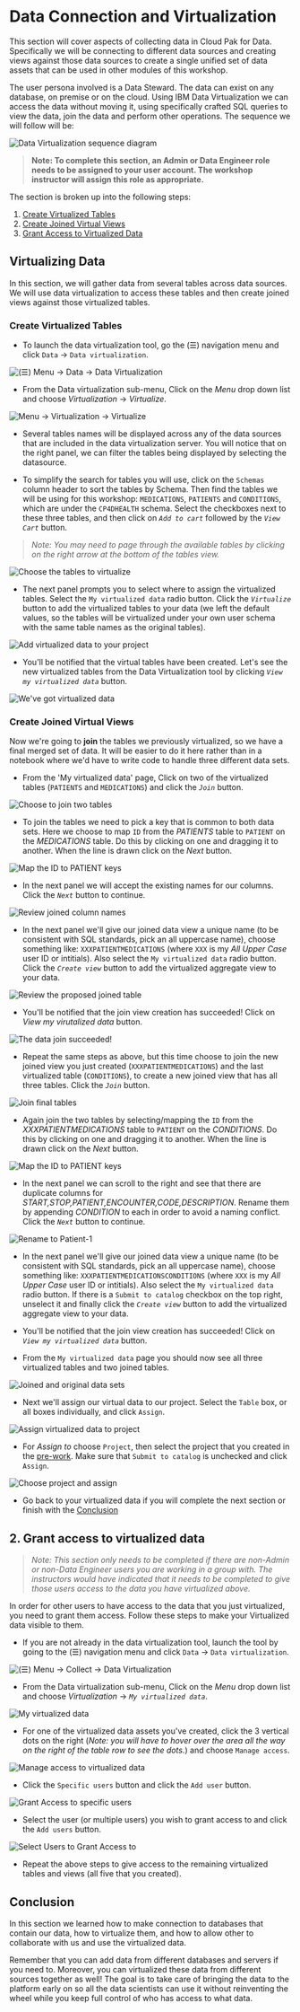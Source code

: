 # Data Connection and Virtualization

This section will cover aspects of collecting data in Cloud Pak for Data. Specifically we will be connecting to different data sources and creating views against those data sources to create a single unified set of data assets that can be used in other modules of this workshop.

The user persona involved is a Data Steward. The data can exist on any database, on premise or on the cloud. Using IBM Data Virtualization we can access the data without moving it, using specifically crafted SQL queries to view the data, join the data and perform other operations. The sequence we will follow will be:

![Data Virtualization sequence diagram](../images/dv/dv-sequence-diagram.png)

> **Note: To complete this section, an Admin or Data Engineer role needs to be assigned to your user account. The workshop instructor will assign this role as appropriate.**

The section is broken up into the following steps:

1. [Create Virtualized Tables](#create-virtualized-tables)
1. [Create Joined Virtual Views](#create-joined-virtual-views)
1. [Grant Access to Virtualized Data](#grant-access-to-virtualized-data)

## Virtualizing Data

In this section, we will gather data from several tables across data sources. We will use data virtualization to access these tables and then create joined views against those virtualized tables.

### Create Virtualized Tables

* To launch the data virtualization tool, go the (☰) navigation menu and click `Data` -> `Data virtualization`.

![(☰) Menu -> Data -> Data Virtualization](../images/dv/dv-menu.png)

* From the Data virtualization sub-menu, Click on the *Menu* drop down list and choose *Virtualization* -> *Virtualize*.

![Menu -> Virtualization -> Virtualize](../images/dv/dv-virtualize-menu.png)

* Several tables names will be displayed across any of the data sources that are included in the data virtualization server. You will notice that on the right panel, we can filter the tables being displayed by selecting the datasource.

* To simplify the search for tables you will use, click on the `Schemas` column header to sort the tables by Schema. Then find the tables we will be using for this workshop: `MEDICATIONS`, `PATIENTS` and `CONDITIONS`, which are under the `CP4DHEALTH` schema. Select the checkboxes next to these three tables, and then click on *`Add to cart`* followed by the *`View Cart`* button.

> *Note: You may need to page through the available tables by clicking on the right arrow at the bottom of the tables view.*

![Choose the tables to virtualize](../images/dv/dv-virtualize-tables.png)

* The next panel prompts you to select where to assign the virtualized tables. Select the `My virtualized data` radio button. Click the *`Virtualize`* button to add the virtualized tables to your data (we left the default values, so the tables will be virtualized under your own user schema with the same table names as the original tables).

![Add virtualized data to your project](../images/dv/dv-virtualize-assign.png)

* You'll be notified that the virtual tables have been created. Let's see the new virtualized tables from the Data Virtualization tool by clicking *`View my virtualized data`* button.

![We've got virtualized data](../images/dv/dv-virtualize-complete.png)

### Create Joined Virtual Views

Now we're going to **join** the tables we previously virtualized, so we have a final merged set of data. It will be easier to do it here rather than in a notebook where we'd have to write code to handle three different data sets.

* From the 'My virtualized data' page, Click on two of the virtualized tables (`PATIENTS` and `MEDICATIONS`) and click the *`Join`* button.

![Choose to join two tables](../images/dv/dv-join-select-tables.png)

* To join the tables we need to pick a key that is common to both data sets. Here we choose to map `ID` from the *PATIENTS* table to `PATIENT` on the *MEDICATIONS* table. Do this by clicking on one and dragging it to another. When the line is drawn click on the *Next* button.

![Map the ID to PATIENT keys](../images/dv/dv-join-select-columns.png)

* In the next panel we will accept the existing names for our columns. Click the *`Next`* button to continue.

![Review joined column names](../images/dv/dv-join-col-names-review.png)

* In the next panel we'll give our joined data view a unique name (to be consistent with SQL standards, pick an all uppercase name), choose something like: `XXXPATIENTMEDICATIONS` (where `XXX` is my *All Upper Case* user ID or intitials). Also select the `My virtualized data` radio button. Click the *`Create view`* button to add the virtualized aggregate view to your data.

![Review the proposed joined table](../images/dv/dv-join-assign-review.png)

* You'll be notified that the join view creation has succeeded! Click on *View my virutalized data* button.

![The data join succeeded!](../images/dv/dv-join-created-1.png)

* Repeat the same steps as above, but this time choose to join the new joined view you just created (`XXXPATIENTMEDICATIONS`) and the last virtualized table (`CONDITIONS`), to create a new joined view that has all three tables. Click the *`Join`* button.

![Join final tables](../images/dv/dv-join-select-tables-2.png)

* Again join the two tables by selecting/mapping the `ID` from the *XXXPATIENTMEDICATIONS* table to `PATIENT` on the *CONDITIONS*. Do this by clicking on one and dragging it to another. When the line is drawn click on the *Next* button.

![Map the ID to PATIENT keys](../images/dv/dv-join-select-columns-2.png)

* In the next panel we can scroll to the right and see that there are duplicate columns for *START,STOP,PATIENT,ENCOUNTER,CODE,DESCRIPTION*. Rename them by appending *CONDITION* to each in order to avoid a naming conflict. Click the *`Next`* button to continue.

![Rename to Patient-1](../images/dv/dv-rename-conditions.png)

* In the next panel we'll give our joined data view a unique name (to be consistent with SQL standards, pick an all uppercase name), choose something like: `XXXPATIENTMEDICATIONSCONDITIONS` (where `XXX` is my *All Upper Case* user ID or intitials). Also select the `My virtualized data` radio button. If there is a `Submit to catalog` checkbox on the top right, unselect it and finally click the *`Create view`* button to add the virtualized aggregate view to your data.

* You'll be notified that the join view creation has succeeded! Click on *`View my virtualized data`* button.

* From the `My virtualized data` page you should now see all three virtualized tables and two joined tables. 

![Joined and original data sets ](../images/dv/dv-virtualized-data-all.png)

* Next we'll assign our virtual data to our project. Select the `Table` box, or all boxes individually, and click `Assign`.

![Assign virtualized data to project](../images/dv/dv-assign-to-project.png)

* For *Assign to* choose `Project`, then select the project that you created in the [pre-work](../pre-work/README.md). Make sure that `Submit to catalog` is unchecked and click `Assign`.

![Choose project and assign](../images/dv/dv-choose-project-and-assign.png)

* Go back to your virtualized data if you will complete the next section or finish with the [Conclusion](#conclusion)

## 2. Grant access to virtualized data

>*Note: This section only needs to be completed if there are non-Admin or non-Data Engineer users you are working in a group with. The instructors would have indicated that it needs to be completed to give those users access to the data you have virtualized above.*

In order for other users to have access to the data that you just virtualized, you need to grant them access. Follow these steps to make your Virtualized data visible to them.

* If you are not already in the data virtualization tool, launch the tool by going to the (☰) navigation menu and click `Data` -> `Data virtualization`.

![(☰) Menu -> Collect -> Data Virtualization](../images/dv/dv-menu.png)

* From the Data virtualization sub-menu, Click on the *Menu* drop down list and choose *Virtualization* -> *`My virtualized data`*.

![My virtualized data](../images/dv/dv-menu-myvirtualizeddata.png)

* For one of the virtualized data assets you've created, click the 3 vertical dots on the right (*Note: you will have to hover over the area all the way on the right of the table row to see the dots.*) and choose `Manage access`.

![Manage access to virtualized data](../images/dv/dv-manage-access-menu.png)

* Click the `Specific users` button and click the `Add user` button.

![Grant Access to specific users](../images/dv/dv-manage-access-add-user.png)

* Select the user (or multiple users) you wish to grant access to and click the `Add users` button.

![Select Users to Grant Access to](../images/dv/dv-manage-access-select-users.png)

* Repeat the above steps to give access to the remaining virtualized tables and views (all five that you created).

## Conclusion

In this section we learned how to make connection to databases that contain our data, how to virtualize them, and how to allow other to collaborate with us and use the virtualized data.

Remember that you can add data from different databases and servers if you need to. Moreover, you can virtualized these data from different sources together as well! The goal is to take care of bringing the data to the platform early on so all the data scientists can use it without reinventing the wheel while you keep full control of who has access to what data.
